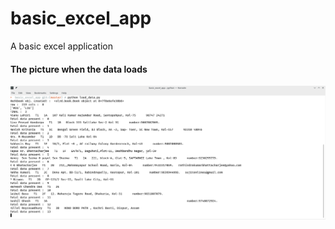 # basic_excel_app
A basic excel application

#### The picture when the data loads
![The loading of data](/img/load_data.png)
